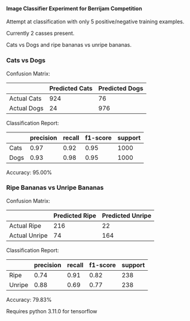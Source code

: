 #### Image Classifier Experiment for Berrijam Competition

Attempt at classification with only 5 positive/negative training examples.

Currently 2 casses present.

Cats vs Dogs and ripe bananas vs unripe bananas.

### Cats vs Dogs

Confusion Matrix:

|              | Predicted Cats | Predicted Dogs |
|--------------|----------------|----------------|
| Actual Cats  | 924            | 76             |
| Actual Dogs  | 24             | 976            |

Classification Report:

|           | precision | recall | f1-score | support |
|-----------|-----------|--------|----------|---------|
| Cats      | 0.97      | 0.92   | 0.95     | 1000    |
| Dogs      | 0.93      | 0.98   | 0.95     | 1000    |

Accuracy: 95.00%

### Ripe Bananas vs Unripe Bananas

Confusion Matrix:

|                | Predicted Ripe | Predicted Unripe |
|----------------|----------------|------------------|
| Actual Ripe    | 216            | 22               |
| Actual Unripe  | 74             | 164              |

Classification Report:

|           | precision | recall | f1-score | support |
|-----------|-----------|--------|----------|---------|
| Ripe      | 0.74      | 0.91   | 0.82     | 238     |
| Unripe    | 0.88      | 0.69   | 0.77     | 238     |

Accuracy: 79.83%

Requires python 3.11.0 for tensorflow